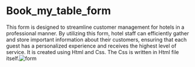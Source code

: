 # Book_my_table_form
This form is designed to streamline customer management for hotels in a professional manner. By utilizing this form, hotel staff can efficiently gather and store important information about their customers, ensuring that each guest has a personalized experience and receives the highest level of service.
It is created using Html and Css.
The Css is written in Html file itself.![form](https://github.com/ishawagh2002/Book_my_table_form/assets/108747396/eac690d3-2347-4aee-9cc1-ae3aa2e5fb9f)
